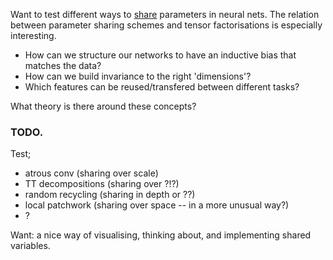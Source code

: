 Want to test different ways to <u>share</u> parameters in neural nets.
The relation between parameter sharing schemes and tensor factorisations is especially
interesting.

* How can we structure our networks to have an inductive bias that matches the data?
* How can we build invariance to the right 'dimensions'?
* Which features can be reused/transfered between different tasks?

What theory is there around these concepts?

### TODO.

Test;

* atrous conv (sharing over scale)
* TT decompositions (sharing over ?!?)
* random recycling (sharing in depth or ??)
* local patchwork (sharing over space -- in a more unusual way?)
* ?

Want: a nice way of visualising, thinking about, and implementing shared variables.
